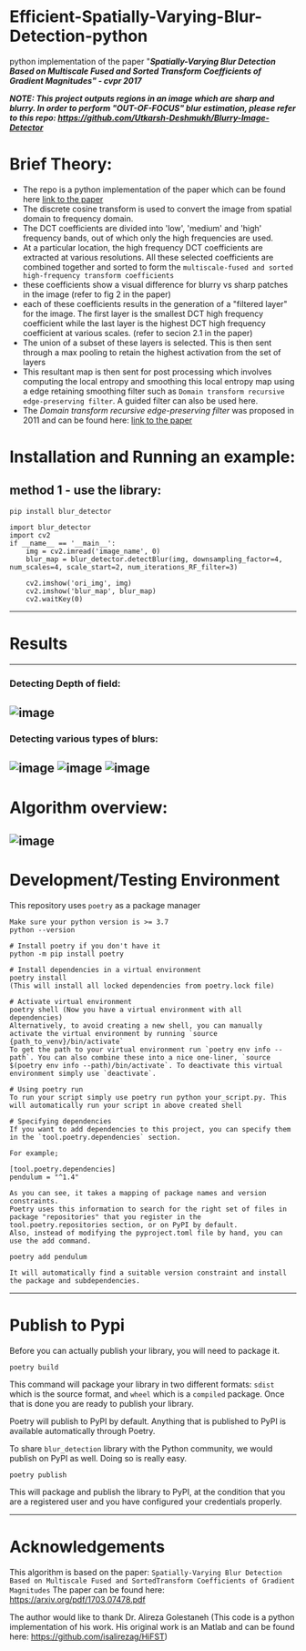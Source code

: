 # Efficient-Spatially-Varying-Blur-Detection-python
python implementation of the paper "***Spatially-Varying Blur Detection Based on Multiscale Fused and Sorted Transform Coefficients of Gradient Magnitudes" - cvpr 2017***

***NOTE: This project outputs regions in an image which are sharp and blurry. In order to perform "OUT-OF-FOCUS" blur estimation, please refer to this repo: https://github.com/Utkarsh-Deshmukh/Blurry-Image-Detector***

# Brief Theory:
- The repo is a python implementation of the paper which can be found here
[link to the paper](https://arxiv.org/pdf/1703.07478.pdf)
- The discrete cosine transform is used to convert the image from spatial domain to frequency domain.
- The DCT coefficients are divided into 'low', 'medium' and 'high' frequency bands, out of which only the high frequencies are used.
- At a particular location, the high frequency DCT coefficients are extracted at various resolutions. All these selected coefficients are combined together and sorted to form the `multiscale-fused and sorted high-frequency transform coefficients`
- these coefficients show a visual difference for blurry vs sharp patches in the image (refer to fig 2 in the paper)
- each of these coefficients results in the generation of a "filtered layer" for the image. The first layer is the smallest DCT high frequency coefficient while the last layer is the highest DCT high frequency coefficient at various scales. (refer to secion 2.1 in the paper)
- The union of a subset of these layers is selected. This is then sent through a max pooling to retain the highest activation from the set of layers
- This resultant map is then sent for post processing which involves computing the local entropy and smoothing this local entropy map using a edge retaining smoothing filter such as `Domain transform recursive edge-preserving filter`. A guided filter can also be used here.
- The *Domain transform recursive edge-preserving filter* was proposed in 2011 and can be found here:
[link to the paper](https://www.inf.ufrgs.br/~eslgastal/DomainTransform/Gastal_Oliveira_SIGGRAPH2011_Domain_Transform.pdf)

# Installation and Running an example:
## method 1 - use the library:
`pip install blur_detector`

```
import blur_detector
import cv2
if __name__ == '__main__':
    img = cv2.imread('image_name', 0)
    blur_map = blur_detector.detectBlur(img, downsampling_factor=4, num_scales=4, scale_start=2, num_iterations_RF_filter=3)

    cv2.imshow('ori_img', img)
    cv2.imshow('blur_map', blur_map)
    cv2.waitKey(0)
```
--------------------------------------------------------------------------------------------------------------
# Results
--------------------------------------------------------------------------------------------------------------
### Detecting Depth of field:
![image](https://user-images.githubusercontent.com/13918778/119441249-aa3dc780-bcda-11eb-911b-432266dfa92c.png)
--------------------------------------------------------------------------------------------------------------
 ### Detecting various types of blurs:
![image](https://user-images.githubusercontent.com/13918778/119441726-74e5a980-bcdb-11eb-8d55-55b3e2c5f7be.png)
![image](https://user-images.githubusercontent.com/13918778/119441933-cee66f00-bcdb-11eb-907e-776ed1f47054.png)
![image](https://user-images.githubusercontent.com/13918778/119442075-09e8a280-bcdc-11eb-826a-cf8277f3c7cc.png)
--------------------------------------------------------------------------------------------------------------
# Algorithm overview:
![image](https://user-images.githubusercontent.com/13918778/119443637-c7749500-bcde-11eb-9b71-c16210e39910.png)
--------------------------------------------------------------------------------------------------------------
# Development/Testing Environment 
This repository uses `poetry` as a package manager

```
Make sure your python version is >= 3.7
python --version

# Install poetry if you don't have it
python -m pip install poetry

# Install dependencies in a virtual environment
poetry install 
(This will install all locked dependencies from poetry.lock file)

# Activate virtual environment
poetry shell (Now you have a virtual environment with all dependencies)
Alternatively, to avoid creating a new shell, you can manually activate the virtual environment by running `source {path_to_venv}/bin/activate`
To get the path to your virtual environment run `poetry env info --path`. You can also combine these into a nice one-liner, `source $(poetry env info --path)/bin/activate`. To deactivate this virtual environment simply use `deactivate`.

# Using poetry run
To run your script simply use poetry run python your_script.py. This will automatically run your script in above created shell   

# Specifying dependencies
If you want to add dependencies to this project, you can specify them in the `tool.poetry.dependencies` section.

For example;

[tool.poetry.dependencies]
pendulum = "^1.4"

As you can see, it takes a mapping of package names and version constraints.
Poetry uses this information to search for the right set of files in package "repositories" that you register in the tool.poetry.repositories section, or on PyPI by default. 
Also, instead of modifying the pyproject.toml file by hand, you can use the add command.

poetry add pendulum

It will automatically find a suitable version constraint and install the package and subdependencies.

```
--------------------------------------------------------------------------------------------------------

# Publish to Pypi
Before you can actually publish your library, you will need to package it.

```
poetry build
```

This command will package your library in two different formats: `sdist` which is the source format, and `wheel` which is a `compiled` package.
Once that is done you are ready to publish your library.

Poetry will publish to PyPI by default. Anything that is published to PyPI is available automatically through Poetry.

To share `blur_detection` library with the Python community, we would publish on PyPI as well. Doing so is really easy.

```
poetry publish
```

This will package and publish the library to PyPI, at the condition that you are a registered user and you have configured your credentials properly.

---------------------------------------------------------------------------------------------------

# Acknowledgements
This algorithm is based on the paper: `Spatially-Varying Blur Detection Based on Multiscale Fused and SortedTransform Coefficients of Gradient Magnitudes`
The paper can be found here: https://arxiv.org/pdf/1703.07478.pdf

The author would like to thank Dr. Alireza Golestaneh (This code is a python implementation of his work. His original work is an Matlab and can be found here: https://github.com/isalirezag/HiFST)
